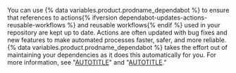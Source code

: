 You can use {% data variables.product.prodname_dependabot %} to ensure that references to actions{% ifversion dependabot-updates-actions-reusable-workflows %} and reusable workflows{% endif %} used in your repository are kept up to date. Actions are often updated with bug fixes and new features to make automated processes faster, safer, and more reliable. {% data variables.product.prodname_dependabot %} takes the effort out of maintaining your dependencies as it does this automatically for you. For more information, see "[AUTOTITLE](/code-security/dependabot/working-with-dependabot/keeping-your-actions-up-to-date-with-dependabot)" and "[AUTOTITLE](/code-security/dependabot/dependabot-security-updates/about-dependabot-security-updates)."
